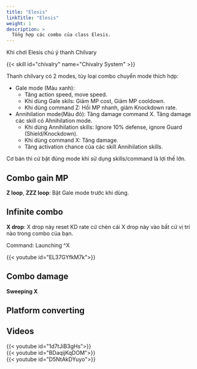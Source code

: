 ```yaml
---
title: "Elesis"
linkTitle: "Elesis"
weight: 1
description: >
  Tổng hợp các combo của class Elesis.
---
```


Khi chơi Elesis chú ý thanh Chilvary

{{< skill id="chivalry" name="Chivalry System" >}}

Thanh chilvary có 2 modes, tùy loại combo chuyển mode thích hợp:
- Gale mode (Màu xanh): 
  - Tăng action speed, move speed. 
  - Khi dùng Gale skils: Giảm MP cost, Giảm MP cooldown.
  - Khi dùng command Z: Hồi MP nhanh, giảm Knockdown rate.
- Annihilation mode(Màu đỏ): Tăng damage command X. Tăng damage các skill có Ahnihilation mode.
  - Khi dùng Annihilation skills: Ignore 10% defense, ignore Guard (Shield/Knockdown).
  - Khi dùng command X: Tăng damage.
  - Tăng activation chance của các skill Annihilation skills.

Cơ bản thì cứ bật đúng mode khi sử dụng skills/command là lợi thế lớn.

## Combo gain MP

**Z loop**, **ZZZ loop**: Bật Gale mode trước khi dùng.

## Infinite combo

**X drop**: X drop này reset KD rate cứ chèn cái X drop này vào bất cứ vị trí nào trong combo của bạn. 

Command: Launching ^X
<div style="max-width: 600px">{{< youtube id="EL37GYfkM7k">}}</div>

## Combo damage

**Sweeping X**

## Platform converting


## Videos
<div class="row">
  <div class="col-sm mb-3 mr-1 mt-1">{{< youtube id="1d7tJiB3gHs">}}</div>
  <div class="col-sm mb-3 mr-1 mt-1">{{< youtube id="BDaqijKqDOM">}}</div>
  <div class="col-sm mb-3 mr-1 mt-1">{{< youtube id="D5NtAkDYuyo">}}</div>
</div>
